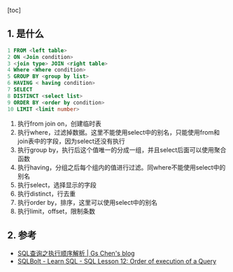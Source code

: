 [toc]

## 1. 是什么
```sql
1 FROM <left table>
2 ON <Join condition>
3 <join type> JOIN <right table>
4 Where <Where condition>
5 GROUP BY <group by list>
6 HAVING < having condition>
7 SELECT
8 DISTINCT <select list>
9 ORDER BY <order by condition>
10 LIMIT <limit number>
```


1. 执行from  join on，创建临时表
2. 执行where，过滤掉数据。这里不能使用select中的别名，只能使用from和join表中的字段，因为select还没有执行
3. 执行group by，执行后这个值唯一的分成一组，并且select后面可以使用聚合函数
4. 执行having，分组之后每个组内的值进行过滤。同where不能使用select中的别名
5. 执行select，选择显示的字段
6. 执行distinct，行去重
7. 执行order by，排序，这里可以使用select中的别名
8. 执行limit，offset，限制条数


## 2. 参考

- [SQL查询之执行顺序解析 \| Gs Chen's blog](https://zouzls.github.io/2017/03/23/SQL%E6%9F%A5%E8%AF%A2%E4%B9%8B%E6%89%A7%E8%A1%8C%E9%A1%BA%E5%BA%8F%E8%A7%A3%E6%9E%90/)
- [SQLBolt \- Learn SQL \- SQL Lesson 12: Order of execution of a Query](https://sqlbolt.com/lesson/select_queries_order_of_execution)

